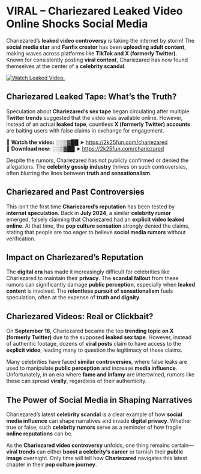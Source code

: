 # VIRAL – Chariezared Leaked Video Online Shocks Social Media 

Chariezared’s **leaked video controversy** is taking the internet by storm! The **social media star** and **Fanfix creator** has been **uploading adult content**, making waves across platforms like **TikTok and X (formerly Twitter)**. Known for consistently posting **viral content**, Chariezared has now found themselves at the center of a **celebrity scandal**.  

[![Watch Leaked Video.](https://miro.medium.com/v2/resize:fit:828/format:webp/1*cilzJN44JGOrTw9NJCrNHA.gif "Watch Leaked Video")](https://2k25fun.com/chariezared)

## **Chariezared Leaked Tape: What’s the Truth?**  
Speculation about **Chariezared’s sex tape** began circulating after multiple **Twitter trends** suggested that the video was available online. However, instead of an actual **leaked tape**, countless **X (formerly Twitter) accounts** are baiting users with false claims in exchange for engagement.  

🔹 **Watch the video:** ░░▒▓██ ➤ https://2k25fun.com/chariezared  
🔹 **Download now:** ░░▒▓██ ➤ https://2k25fun.com/chariezared  

Despite the rumors, Chariezared has not publicly confirmed or denied the allegations. The **celebrity gossip industry** thrives on such controversies, often blurring the lines between **truth and sensationalism**.  

## **Chariezared and Past Controversies**  
This isn’t the first time **Chariezared’s reputation** has been tested by **internet speculation**. Back in **July 2024**, a similar **celebrity rumor** emerged, falsely claiming that Chariezared had an **explicit video leaked online**. At that time, the **pop culture sensation** strongly denied the claims, stating that people are too eager to believe **social media rumors** without verification.  

## **Impact on Chariezared’s Reputation**  
The **digital era** has made it increasingly difficult for celebrities like Chariezared to maintain their **privacy**. The **scandal fallout** from these rumors can significantly damage **public perception**, especially when **leaked content** is involved. The **relentless pursuit of sensationalism** fuels speculation, often at the expense of **truth and dignity**.  

## **Chariezared Videos: Real or Clickbait?**  
On **September 16**, Chariezared became the top **trending topic on X (formerly Twitter)** due to the supposed **leaked sex tape**. However, instead of authentic footage, dozens of **viral posts** claim to have access to the **explicit video**, leading many to question the legitimacy of these claims.  

Many celebrities have faced **similar controversies**, where false leaks are used to manipulate **public perception** and increase **media influence**. Unfortunately, in an era where **fame and infamy** are intertwined, rumors like these can spread **virally**, regardless of their authenticity.  

## **The Power of Social Media in Shaping Narratives**  
Chariezared’s latest **celebrity scandal** is a clear example of how **social media influence** can shape narratives and invade **digital privacy**. Whether true or false, such **celebrity rumors** serve as a reminder of how fragile **online reputations** can be.  

As the **Chariezared video controversy** unfolds, one thing remains certain—**viral trends** can either **boost a celebrity’s career** or tarnish their **public image** overnight. Only time will tell how **Chariezared** navigates this latest chapter in their **pop culture journey**. 